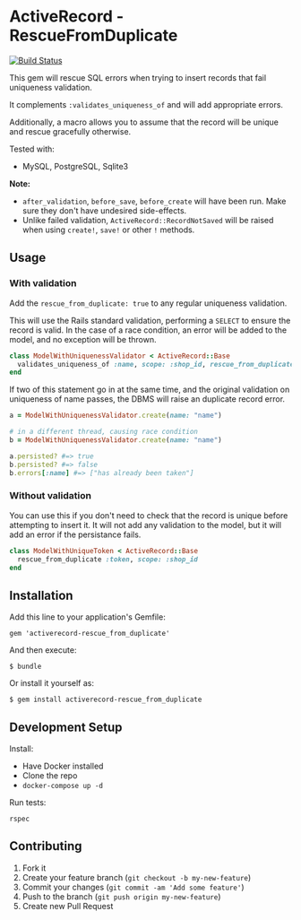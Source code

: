 # ActiveRecord - RescueFromDuplicate

[![Build Status](https://travis-ci.org/Shopify/activerecord-rescue_from_duplicate.png?branch=master)](https://travis-ci.org/Shopify/activerecord-rescue_from_duplicate)

This gem will rescue SQL errors when trying to insert records that fail uniqueness validation.

It complements `:validates_uniqueness_of` and will add appropriate errors.

Additionally, a macro allows you to assume that the record will be unique and rescue gracefully otherwise.

Tested with:

- MySQL, PostgreSQL, Sqlite3

**Note:**

* `after_validation`, `before_save`, `before_create` will have been run. Make sure they don't have undesired side-effects.
* Unlike failed validation, `ActiveRecord::RecordNotSaved` will be raised when using `create!`, `save!` or other `!` methods.

## Usage

### With validation

Add the `rescue_from_duplicate: true` to any regular uniqueness validation.

This will use the Rails standard validation, performing a `SELECT` to ensure the record is valid. In the case of a race condition, an error will be added to the model, and no exception will be thrown.

```ruby
class ModelWithUniquenessValidator < ActiveRecord::Base
  validates_uniqueness_of :name, scope: :shop_id, rescue_from_duplicate: true
end
```

If two of this statement go in at the same time, and the original validation on uniqueness of name passes, the DBMS will raise an duplicate record error.

```ruby
a = ModelWithUniquenessValidator.create(name: "name")

# in a different thread, causing race condition
b = ModelWithUniquenessValidator.create(name: "name")

a.persisted? #=> true
b.persisted? #=> false
b.errors[:name] #=> ["has already been taken"]
```

### Without validation

You can use this if you don't need to check that the record is unique before attempting to insert it. It will not add any validation to the model, but it will add an error if the persistance fails.

```ruby
class ModelWithUniqueToken < ActiveRecord::Base
  rescue_from_duplicate :token, scope: :shop_id
end
```

## Installation

Add this line to your application's Gemfile:

    gem 'activerecord-rescue_from_duplicate'

And then execute:

    $ bundle

Or install it yourself as:

    $ gem install activerecord-rescue_from_duplicate

## Development Setup

Install:

- Have Docker installed
- Clone the repo
- `docker-compose up -d`

Run tests:

```
rspec
```


## Contributing

1. Fork it
2. Create your feature branch (`git checkout -b my-new-feature`)
3. Commit your changes (`git commit -am 'Add some feature'`)
4. Push to the branch (`git push origin my-new-feature`)
5. Create new Pull Request
